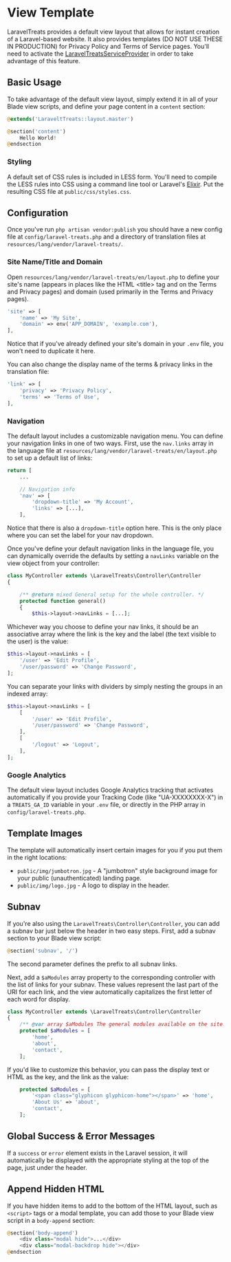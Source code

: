 # View Template

LaravelTreats provides a default view layout that allows for instant creation of
a Laravel-based website. It also provides templates (DO NOT USE THESE IN PRODUCTION)
for Privacy Policy and Terms of Service pages. You'll need to activate the
[LaravelTreatsServiceProvider](../) in order to take advantage of this feature.

## Basic Usage

To take advantage of the default view layout, simply extend it in all of your
Blade view scripts, and define your page content in a `content` section:

```php
@extends('LaraveltTreats::layout.master')

@section('content')
    Hello World!
@endsection
```

### Styling

A default set of CSS rules is included in LESS form. You'll need to compile the LESS
rules into CSS using a command line tool or Laravel's [Elixir](https://laravel.com/docs/master/elixir).
Put the resulting CSS file at `public/css/styles.css`.

## Configuration

Once you've run `php artisan vendor:publish` you should have a new config file at
`config/laravel-treats.php` and a directory of translation files at
`resources/lang/vendor/laravel-treats/`.

### Site Name/Title and Domain

Open `resources/lang/vendor/laravel-treats/en/layout.php` to define your site's
name (appears in places like the HTML &lt;title&gt; tag and on the Terms and Privacy pages)
and domain (used primarily in the Terms and Privacy pages).

```php
'site' => [
    'name' => 'My Site',
    'domain' => env('APP_DOMAIN', 'example.com'),
],
```

Notice that if you've already defined your site's domain in your `.env` file,
you won't need to duplicate it here.

You can also change the display name of the terms & privacy links in the translation file:

```php
'link' => [
    'privacy' => 'Privacy Policy',
    'terms' => 'Terms of Use',
],
```

### Navigation

The default layout includes a customizable navigation menu. You can define your
navigation links in one of two ways. First, use the `nav.links` array in the
language file at `resources/lang/vendor/laravel-treats/en/layout.php` to set up
a default list of links:

```php
return [
    ...

    // Navigation info
    'nav' => [
        'dropdown-title' => 'My Account',
        'links' => [...],
    ],
```

Notice that there is also a `dropdown-title` option here. This is the only place
where you can set the label for your nav dropdown.

Once you've define your default navigation links in the language file, you can
dynamically override the defaults by setting a `navLinks` variable on the view
object from your controller:

```php
class MyController extends \LaravelTreats\Controller\Controller
{

    /** @return mixed General setup for the whole controller. */
    protected function general()
    {
        $this->layout->navLinks = [...];
```

Whichever way you choose to define your nav links, it should be an associative
array where the link is the key and the label (the text visible to the user)
is the value:

```php
$this->layout->navLinks = [
    '/user' => 'Edit Profile',
    '/user/password' => 'Change Password',
];
```

You can separate your links with dividers by simply nesting the groups in an
indexed array:

```php
$this->layout->navLinks = [
    [
        '/user' => 'Edit Profile',
        '/user/password' => 'Change Password',
    ],
    [
        '/logout' => 'Logout',
    ],
];
```

### Google Analytics

The default view layout includes Google Analytics tracking that activates automatically
if you provide your Tracking Code (like "UA-XXXXXXXX-X") in a `TREATS_GA_ID` variable
in your `.env` file, or directly in the PHP array in `config/laravel-treats.php`.

## Template Images

The template will automatically insert certain images for you if you put them in
the right locations:

* `public/img/jumbotron.jpg` - A "jumbotron" style background image for your public
(unauthenticated) landing page.
* `public/img/logo.jpg` - A logo to display in the header.

## Subnav

If you're also using the `LaravelTreats\Controller\Controller`, you can add a subnav
bar just below the header in two easy steps. First, add a subnav section to your
Blade view script:

```php
@section('subnav', '/')
```

The second parameter defines the prefix to all subnav links.

Next, add a `$aModules` array property to the corresponding controller with the
list of links for your subnav. These values represent the last part of the URI
for each link, and the view automatically capitalizes the first letter of each word
for display.

```php
class MyController extends \LaravelTreats\Controller\Controller
{
    /** @var array $aModules The general modules available on the site. */
    protected $aModules = [
        'home',
        'about',
        'contact',
    ];
```

If you'd like to customize this behavior, you can pass the display text or HTML
as the key, and the link as the value:

```php
    protected $aModules = [
        '<span class="glyphicon glyphicon-home"></span>' => 'home',
        'About Us' => 'about',
        'contact',
    ];
```

## Global Success & Error Messages

If a `success` or `error` element exists in the Laravel session, it will automatically
be displayed with the appropriate styling at the top of the page, just under the header.

## Append Hidden HTML

If you have hidden items to add to the bottom of the HTML layout, such as `<script>`
tags or a modal template, you can add those to your Blade view script in a
`body-append` section:

```php
@section('body-append')
    <div class="modal hide">...</div>
    <div class="modal-backdrop hide"></div>
@endsection
```
